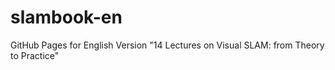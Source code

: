 # slambook-en
GitHub Pages for English Version "14 Lectures on Visual SLAM: from Theory to Practice"  
